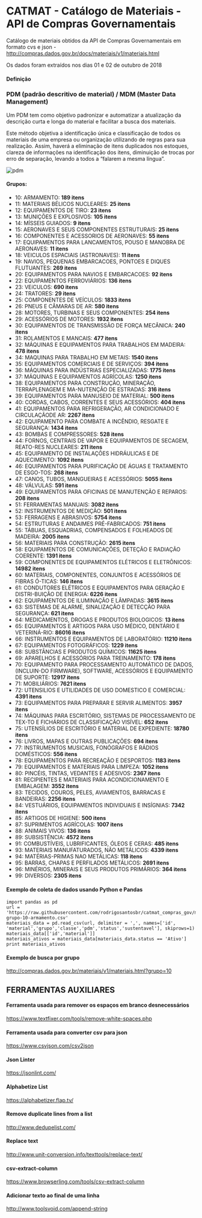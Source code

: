 # CATMAT - Catálogo de Materiais - API de Compras Governamentais 

Catálogo de materiais obtidos da API de Compras Governamentais em formato cvs e json - http://compras.dados.gov.br/docs/materiais/v1/materiais.html

Os dados foram extraídos nos dias 01 e 02 de outubro de 2018

#### Definição

### PDM (padrão descritivo de material) / MDM (Master Data Management)

Um PDM tem como objetivo padronizar e automatizar a atualização da descrição curta e longa do material e facilitar a busca dos materiais.

Este método objetiva a identificação única e classificação de todos os materiais de uma empresa ou organização utilizando de regras para sua realização. Assim, haverá a eliminação de itens duplicados nos estoques, clareza de informações na identificação dos itens, diminuição de trocas por erro de separação, levando a todos a “falarem a mesma língua”.

![pdm](http://www.lkm.com.br/img/solucoessap/pdm.png)

#### Grupos:


- 10: ARMAMENTO: **189 itens**
- 11: MATERIAIS BÉLICOS NUCLEARES: **25 itens**
- 12: EQUIPAMENTOS DE TIRO: **23 itens**
- 13: MUNIÇÕES E EXPLOSIVOS: **105 itens**
- 14: MÍSSEIS GUIADOS: **9 itens**
- 15: AERONAVES E SEUS COMPONENTES ESTRUTURAIS: **25 itens**
- 16: COMPONENTES E ACESSORIOS DE AERONAVES: **55 itens**
- 17: EQUIPAMENTOS PARA LANCAMENTOS, POUSO E MANOBRA DE AERONAVES: **11 itens**
- 18: VEICULOS ESPACIAIS (ASTRONAVES): **11 itens**
- 19: NAVIOS, PEQUENAS EMBARCACOES, PONTOES E DIQUES FLUTUANTES: **269 itens**
- 20: EQUIPAMENTOS PARA NAVIOS E EMBARCACOES: **92 itens**
- 22: EQUIPAMENTOS FERROVIÁRIOS: **136 itens**
- 23: VEíCULOS: **690 itens**
- 24: TRATORES: **29 itens**
- 25: COMPONENTES DE VEÍCULOS: **1833 itens**
- 26: PNEUS E CÂMARAS DE AR: **580 itens**
- 28: MOTORES, TURBINAS E SEUS COMPONENTES: **254 itens**
- 29: ACESSÓRIOS DE MOTORES: **1932 itens**
- 30: EQUIPAMENTOS DE TRANSMISSÃO DE FORÇA MECÂNICA: **240 itens**
- 31: ROLAMENTOS E MANCAIS: **477 itens**
- 32: MÁQUINAS E EQUIPAMENTOS PARA TRABALHOS EM MADEIRA: **478 itens**
- 34: MAQUINAS PARA TRABALHO EM METAIS: **1540 itens**
- 35: EQUIPAMENTOS COMERCIAIS E DE SERVIÇOS: **394 itens**
- 36: MÁQUINAS PARA INDÚSTRIAS ESPECIALIZADAS: **1775 itens**
- 37: MÁQUINAS E EQUIPAMENTOS AGRÍCOLAS: **1250 itens**
- 38: EQUIPAMENTOS PARA CONSTRUÇÃO, MINERAÇÃO, TERRAPLENAGEM E MA-NUTENÇÃO DE ESTRADAS: **316 itens**
- 39: EQUIPAMENTOS PARA MANUSEIO DE MATERIAL: **500 itens**
- 40: CORDAS, CABOS, CORRENTES E SEUS ACESSÓRIOS: **404 itens**
- 41: EQUIPAMENTOS PARA REFRIGERAÇÃO, AR CONDICIONADO E CIRCULAÇÃODE AR: **2267 itens**
- 42: EQUIPAMENTO PARA COMBATE A INCÊNDIO, RESGATE E SEGURANÇA: **1434 itens**
- 43: BOMBAS E COMPRESSORES: **528 itens**
- 44: FORNOS, CENTRAIS DE VAPOR E EQUIPAMENTOS DE SECAGEM,  REATO-RES NUCLEARES: **211 itens**
- 45: EQUIPAMENTO DE INSTALAÇÕES HIDRÁULICAS E DE AQUECIMENTO: **1092 itens**
- 46: EQUIPAMENTOS PARA PURIFICAÇÃO DE ÁGUAS E TRATAMENTO DE ESGO-TOS: **268 itens**
- 47: CANOS, TUBOS, MANGUEIRAS E ACESSÓRIOS: **5055 itens**
- 48: VÁLVULAS: **591 itens**
- 49: EQUIPAMENTOS PARA OFICINAS DE MANUTENÇÃO E REPAROS: **208 itens**
- 51: FERRAMENTAS MANUAIS: **3082 itens**
- 52: INSTRUMENTOS DE MEDIÇÃO: **501 itens**
- 53: FERRAGENS E ABRASIVOS: **5754 itens**
- 54: ESTRUTURAS E ANDAIMES PRÉ-FABRICADOS: **751 itens**
- 55: TÁBUAS, ESQUADRIAS, COMPENSADOS E FOLHEADOS DE MADEIRA: **2005 itens**
- 56: MATERIAIS PARA CONSTRUÇÃO: **2615 itens**
- 58: EQUIPAMENTOS DE COMUNICAÇÕES, DETEÇÃO E RADIAÇÃO COERENTE: **1391 itens**
- 59: COMPONENTES DE EQUIPAMENTOS ELÉTRICOS E ELETRÔNICOS: **14982 itens**
- 60: MATERIAIS, COMPONENTES, CONJUNTOS E ACESSÓRIOS DE FIBRAS  Ó-TICAS: **146 itens**
- 61: CONDUTORES ELÉTRICOS E EQUIPAMENTOS PARA GERAÇÃO  E  DISTRI-BUIÇÃO DE ENERGIA: **6226 itens**
- 62: EQUIPAMENTOS DE ILUMINAÇÃO E LÂMPADAS: **3615 itens**
- 63: SISTEMAS DE ALARME, SINALIZAÇÃO E DETECÇÃO PARA SEGURANÇA: **621 itens**
- 64: MEDICAMENTOS, DROGAS E PRODUTOS BIOLOGICOS: **13 itens**
- 65: EQUIPAMENTOS E ARTIGOS PARA USO MÉDICO, DENTÁRIO E VETERINÁ-RIO: **86016 itens**
- 66: INSTRUMENTOS E EQUIPAMENTOS DE LABORATÓRIO: **11210 itens**
- 67: EQUIPAMENTOS FOTOGRÁFICOS: **1229 itens**
- 68: SUBSTÂNCIAS E PRODUTOS QUÍMICOS: **11625 itens**
- 69: APARELHOS E ACESSÓRIOS PARA TREINAMENTO: **178 itens**
- 70: EQUIPAMENTO PARA PROCESSAMENTO AUTOMÁTICO DE DADOS,(INCLUIN-DO FIRMWARE), SOFTWARE, ACESSÓRIOS E EQUIPAMENTO DE SUPORTE: **12917 itens**
- 71: MOBILIÁRIOS: **7621 itens**
- 72: UTENSILIOS E UTILIDADES DE USO DOMESTICO E COMERCIAL: **4391 itens**
- 73: EQUIPAMENTOS PARA PREPARAR E SERVIR ALIMENTOS: **3957 itens**
- 74: MÁQUINAS PARA ESCRITÓRIO, SISTEMAS DE PROCESSAMENTO DE  TEX-TO E FICHÁRIOS DE CLASSIFICAÇÃO VISÍVEL: **652 itens**
- 75: UTENSÍLIOS DE ESCRITÓRIO E MATERIAL DE EXPEDIENTE: **18780 itens**
- 76: LIVROS, MAPAS E OUTRAS PUBLICAÇÕES: **694 itens**
- 77: INSTRUMENTOS MUSICAIS, FONÓGRAFOS E RÁDIOS DOMÉSTICOS: **556 itens**
- 78: EQUIPAMENTOS PARA RECREAÇÃO E DESPORTOS: **1183 itens**
- 79: EQUIPAMENTOS E MATERIAIS PARA LIMPEZA: **1052 itens**
- 80: PINCÉIS, TINTAS, VEDANTES E ADESIVOS: **2367 itens**
- 81: RECIPIENTES E MATERIAIS PARA ACONDICIONAMENTO E EMBALAGEM: **3552 itens**
- 83: TECIDOS, COUROS, PELES, AVIAMENTOS, BARRACAS E BANDEIRAS: **2256 itens**
- 84: VESTUÁRIOS, EQUIPAMENTOS INDIVIDUAIS E INSÍGNIAS: **7342 itens**
- 85: ARTIGOS DE HIGIENE: **500 itens**
- 87: SUPRIMENTOS AGRÍCOLAS: **1007 itens**
- 88: ANIMAIS VIVOS: **136 itens**
- 89: SUBSISTÊNCIA: **4572 itens**
- 91: COMBUSTÍVEIS, LUBRIFICANTES, ÓLEOS E CERAS: **485 itens**
- 93: MATERIAIS MANUFATURADOS, NÃO METÁLICOS: **4339 itens**
- 94: MATÉRIAS-PRIMAS NAO METÁLICAS: **118 itens**
- 95: BARRAS, CHAPAS E PERFILADOS METÁLICOS: **2691 itens**
- 96: MINÉRIOS, MINERAIS E SEUS PRODUTOS PRIMÁRIOS: **364 itens**
- 99: DIVERSOS: **2305 itens**

#### Exemplo de coleta de dados usando Python e Pandas

```
import pandas as pd
url = 'https://raw.githubusercontent.com/rodrigosantosbr/catmat_compras_gov/master/csv/materiais-grupo-10-armamento.csv'
materiais_data = pd.read_csv(url, delimiter = ',', names=['id', 'material','grupo','classe','pdm','status','sustentavel'], skiprows=1)
materiais_data[['id','material']]
materiais_ativos = materiais_data[materiais_data.status == 'Ativo']
print materiais_ativos
```

#### Exemplo de busca por grupo

http://compras.dados.gov.br/materiais/v1/materiais.html?grupo=10

## FERRAMENTAS AUXILIARES

#### Ferramenta usada para remover os espaços em branco desnecessários

https://www.textfixer.com/tools/remove-white-spaces.php

#### Ferramenta usada para converter csv para json

https://www.csvjson.com/csv2json

#### Json Linter

https://jsonlint.com/

#### Alphabetize List 

https://alphabetizer.flap.tv/

#### Remove duplicate lines from a list

http://www.dedupelist.com/

#### Replace text

http://www.unit-conversion.info/texttools/replace-text/

#### csv-extract-column

https://www.browserling.com/tools/csv-extract-column

#### Adicionar texto ao final de uma linha

http://www.toolsvoid.com/append-string
